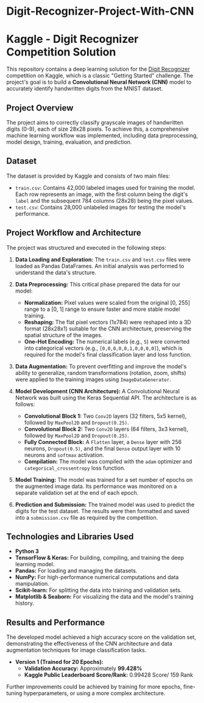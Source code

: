 # Digit-Recognizer-Project-With-CNN

# Kaggle - Digit Recognizer Competition Solution

This repository contains a deep learning solution for the [Digit Recognizer](https://www.kaggle.com/competitions/digit-recognizer) competition on Kaggle, which is a classic "Getting Started" challenge. The project's goal is to build a **Convolutional Neural Network (CNN)** model to accurately identify handwritten digits from the MNIST dataset.

## Project Overview

The project aims to correctly classify grayscale images of handwritten digits (0-9), each of size 28x28 pixels. To achieve this, a comprehensive machine learning workflow was implemented, including data preprocessing, model design, training, evaluation, and prediction.

## Dataset

The dataset is provided by Kaggle and consists of two main files:
* `train.csv`: Contains 42,000 labeled images used for training the model. Each row represents an image, with the first column being the digit's `label` and the subsequent 784 columns (28x28) being the pixel values.
* `test.csv`: Contains 28,000 unlabeled images for testing the model's performance.

## Project Workflow and Architecture

The project was structured and executed in the following steps:

1.  **Data Loading and Exploration:** The `train.csv` and `test.csv` files were loaded as Pandas DataFrames. An initial analysis was performed to understand the data's structure.

2.  **Data Preprocessing:** This critical phase prepared the data for our model:
    * **Normalization:** Pixel values were scaled from the original [0, 255] range to a [0, 1] range to ensure faster and more stable model training.
    * **Reshaping:** The flat pixel vectors (1x784) were reshaped into a 3D format (28x28x1) suitable for the CNN architecture, preserving the spatial structure of the images.
    * **One-Hot Encoding:** The numerical labels (e.g., `5`) were converted into categorical vectors (e.g., `[0,0,0,0,0,1,0,0,0,0]`), which is required for the model's final classification layer and loss function.

3.  **Data Augmentation:** To prevent overfitting and improve the model's ability to generalize, random transformations (rotation, zoom, shifts) were applied to the training images using `ImageDataGenerator`.

4.  **Model Development (CNN Architecture):** A Convolutional Neural Network was built using the Keras Sequential API. The architecture is as follows:
    * **Convolutional Block 1:** Two `Conv2D` layers (32 filters, 5x5 kernel), followed by `MaxPool2D` and `Dropout(0.25)`.
    * **Convolutional Block 2:** Two `Conv2D` layers (64 filters, 3x3 kernel), followed by `MaxPool2D` and `Dropout(0.25)`.
    * **Fully Connected Block:** A `Flatten` layer, a `Dense` layer with 256 neurons, `Dropout(0.5)`, and the final `Dense` output layer with 10 neurons and `softmax` activation.
    * **Compilation:** The model was compiled with the `adam` optimizer and `categorical_crossentropy` loss function.

5.  **Model Training:** The model was trained for a set number of epochs on the augmented image data. Its performance was monitored on a separate validation set at the end of each epoch.

6.  **Prediction and Submission:** The trained model was used to predict the digits for the test dataset. The results were then formatted and saved into a `submission.csv` file as required by the competition.

## Technologies and Libraries Used
* **Python 3**
* **TensorFlow & Keras:** For building, compiling, and training the deep learning model.
* **Pandas:** For loading and managing the datasets.
* **NumPy:** For high-performance numerical computations and data manipulation.
* **Scikit-learn:** For splitting the data into training and validation sets.
* **Matplotlib & Seaborn:** For visualizing the data and the model's training history.

## Results and Performance
The developed model achieved a high accuracy score on the validation set, demonstrating the effectiveness of the CNN architecture and data augmentation techniques for image classification tasks.

* **Version 1 (Trained for 20 Epochs):**
    * **Validation Accuracy:** Approximately **99.428%**
    * **Kaggle Public Leaderboard Score/Rank:** 0.99428  Score/ 159 Rank

Further improvements could be achieved by training for more epochs, fine-tuning hyperparameters, or using a more complex architecture.
